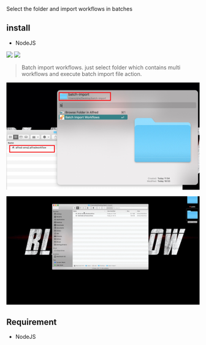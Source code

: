 Select the folder and import workflows in batches

## install
- NodeJS


![](https://img.shields.io/badge/version-v1.0.0-green?style=for-the-badge)
[![](https://img.shields.io/badge/download-click-blue?style=for-the-badge)](./Batch%20Import%20Workflows.alfredworkflow)



<!-- more -->
> Batch import workflows. just select folder which contains multi workflows and execute batch import file action.

![](./screenshot.jpeg)

![](./screenshot.gif)

## Requirement
- NodeJS

